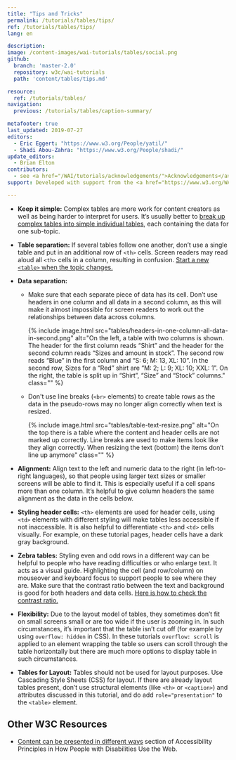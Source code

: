 ```yaml
---
title: "Tips and Tricks"
permalink: /tutorials/tables/tips/
ref: /tutorials/tables/tips/
lang: en

description:
image: /content-images/wai-tutorials/tables/social.png
github:
  branch: 'master-2.0'
  repository: w3c/wai-tutorials
  path: 'content/tables/tips.md'

resource:
  ref: /tutorials/tables/
navigation:
  previous: /tutorials/tables/caption-summary/

metafooter: true
last_updated: 2019-07-27
editors:
  - Eric Eggert: "https://www.w3.org/People/yatil/"
  - Shadi Abou-Zahra: "https://www.w3.org/People/shadi/"
update_editors:
  - Brian Elton
contributors:
  - see <a href="/WAI/tutorials/acknowledgements/">Acknowledgements</a>
support: Developed with support from the <a href="https://www.w3.org/WAI/ACT/">WAI-ACT project</a>, co-funded by the <strong>European Commission <abbr title="Information Society Technologies">IST</abbr> Programme</strong>.

---
```


-   **Keep it simple:** Complex tables are more work for content creators as well as being harder to interpret for users. It’s usually better to [break up complex tables into simple individual tables](/tutorials/tables/multi-level/#split-up-multi-level-tables), each containing the data for one sub-topic.

-   **Table separation:** If several tables follow one another, don’t use a single table and put in an additional row of `<th>` cells. Screen readers may read aloud all `<th>` cells in a column, resulting in confusion. [Start a new `<table>` when the topic changes.](/tutorials/tables/multi-level/#split-up-multi-level-tables)

-   **Data separation:**

    - Make sure that each separate piece of data has its cell. Don’t use headers in one column and all data in a second column, as this will make it almost impossible for screen readers to work out the relationships between data across columns.

      {% include image.html src="tables/headers-in-one-column-all-data-in-second.png" alt="On the left, a table with two columns is shown. The header for the first column reads “Shirt” and the header for the second column reads “Sizes and amount in stock”. The second row reads “Blue” in the first column and “S: 6; M: 13, XL: 10”. In the second row, Sizes for a “Red” shirt are “M: 2; L: 9; XL: 10; XXL: 1”. On the right, the table is split up in “Shirt”, “Size” and “Stock” columns." class="" %}

    - Don't use line breaks (`<br>` elements) to create table rows as the data in the pseudo-rows may no longer align correctly when text is resized.

      {% include image.html src="tables/table-text-resize.png" alt="On the top there is a table where the content and header cells are not marked up correctly. Line breaks are used to make items look like they align correctly. When resizing the text (bottom) the items don’t line up anymore" class="" %}

-   **Alignment:** Align text to the left and numeric data to the right (in left-to-right languages), so that people using larger text sizes or smaller screens will be able to find it. This is especially useful if a cell spans more than one column. It’s  helpful to give column headers the same alignment as the data in the cells below.

-   **Styling header cells:** `<th>` elements are used for header cells, using `<td>` elements with different styling will make tables less accessible if not inaccessible. It is also helpful to differentiate `<th>` and `<td>` cells visually. For example, on these tutorial pages, header cells have a dark gray background.

-   **Zebra tables:** Styling even and odd rows in a different way can be helpful to people who have reading difficulties or who enlarge text. It acts as a visual guide. Highlighting the cell (and row/column) on mouseover and keyboard focus to support people to see where they are. Make sure that the contrast ratio between the text and background is good for both headers and data cells. [Here is how to check the contrast ratio.](https://www.w3.org/WAI/eval/preliminary#contrast)

-   **Flexibility:** Due to the layout model of tables, they sometimes don’t fit on small screens small or are too wide if the user is zooming in. In such circumstances, it’s important that the table isn’t cut off (for example by using `overflow: hidden` in CSS). In these tutorials `overflow: scroll` is applied to an element wrapping the table so users can scroll through the table horizontally but there are much more options to display table in such circumstances.

-   **Tables for Layout:** Tables should not be used for layout purposes. Use Cascading Style Sheets (CSS) for layout. If there are already layout tables present, don’t use structural elements (like `<th>` or `<caption>`) and attributes discussed in this tutorial, and do add `role="presentation"` to the `<table>` element.

## Other W3C Resources

-   [Content can be presented in different ways](https://www.w3.org/WAI/intro/people-use-web/principles#adaptable) section of Accessibility Principles in How People with Disabilities Use the Web.
